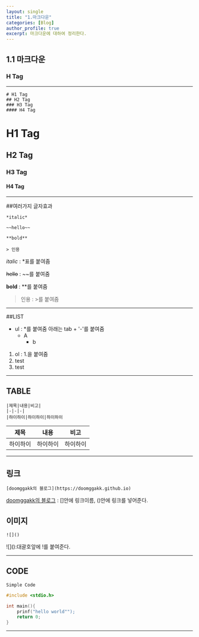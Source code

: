 ```yaml
---
layout: single
title: "1.마크다운"
categories: [Blog]
author_profile: true
excerpt: 마크다운에 대하여 정리한다.
---
```



## 1.1 마크다운

### H Tag
--------------------
```
# H1 Tag
## H2 Tag
### H3 Tag
#### H4 Tag
```

# H1 Tag
## H2 Tag
### H3 Tag
#### H4 Tag

---------------------

##여러가지 글자효과

```
*italic*

~~hello~~

**bold**

> 인용
```

*italic* : *표를 붙여줌

~~hello~~ : ~~를 붙여줌

**bold** : **를 붙여줌

> 인용 : >를 붙여줌
---

##LIST

* ul : *를 붙여줌 아래는 tab + '-'를 붙여줌
    - A
        - b 

1. ol : 1.을 붙여줌
2. test
3. test

---

## TABLE

```
|제목|내용|비고|
|-|-|-|
|하이하이|하이하이|하이하이
```

|제목|내용|비고|
|-|-|-|
|하이하이|하이하이|하이하이

---

## 링크 

```
[doomggakk의 블로그](https://doomggakk.github.io)
```

[doomggakk의 블로그](https://doomggakk.github.io)
: []안에 링크이름, ()안에 링크를 넣어준다.


## 이미지

```
![]()
```

<p>![]():대괄호앞에 !를 붙여준다.</p>

---

## CODE

`Simple Code`

```c 
#include <stdio.h>

int main(){
    prinf("hello world"");
    return 0;
}
```

---


